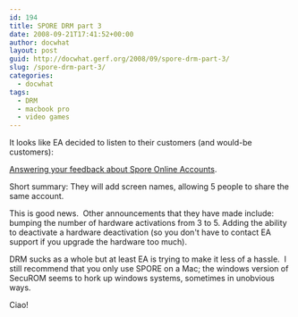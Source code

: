 ```yaml
---
id: 194
title: SPORE DRM part 3
date: 2008-09-21T17:41:52+00:00
author: docwhat
layout: post
guid: http://docwhat.gerf.org/2008/09/spore-drm-part-3/
slug: /spore-drm-part-3/
categories:
  - docwhat
tags:
  - DRM
  - macbook pro
  - video games
---
```

It looks like EA decided to listen to their customers (and would-be customers):

<a href="http://forum.spore.com/jforum/posts/list/2897.page">Answering your feedback about Spore Online Accounts</a>.

Short summary: They will add screen names, allowing 5 people to share the same account.

This is good news.  Other announcements that they have made include: bumping the number of hardware activations from 3 to 5. Adding the ability to deactivate a hardware deactivation (so you don't have to contact EA support if you upgrade the hardware too much).

DRM sucks as a whole but at least EA is trying to make it less of a hassle.  I still recommend that you only use SPORE on a Mac; the windows version of SecuROM seems to hork up windows systems, sometimes in unobvious ways.

Ciao!